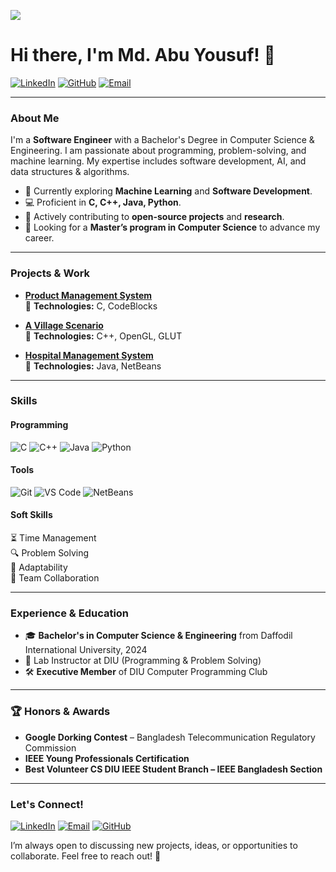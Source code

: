 ![](https://komarev.com/ghpvc/?username=MA-Yousuf&label=Profile%20Views&color=0e75b6&style=flat)

# Hi there, I'm Md. Abu Yousuf! 👋

[![LinkedIn](https://img.shields.io/badge/-LinkedIn-0077B5?style=flat&logo=linkedin&logoColor=white)](https://www.linkedin.com/in/md-abu-yousuf-67385a21b/) 
[![GitHub](https://img.shields.io/badge/-GitHub-181717?style=flat&logo=github&logoColor=white)](https://github.com/MA-Yousuf) 
[![Email](https://img.shields.io/badge/-Email-D14836?style=flat&logo=gmail&logoColor=white)](mailto:mayusuf708@gmail.com)

---

### About Me

I'm a **Software Engineer** with a Bachelor's Degree in Computer Science & Engineering. I am passionate about programming, problem-solving, and machine learning. My expertise includes software development, AI, and data structures & algorithms.

- 🌱 Currently exploring **Machine Learning** and **Software Development**.
- 💻 Proficient in **C, C++, Java, Python**.
- 🚀 Actively contributing to **open-source projects** and **research**.
- 🎯 Looking for a **Master’s program in Computer Science** to advance my career.

---

### Projects & Work

- **[Product Management System](https://github.com/MA-Yousuf/stockInC)**  
  📌 **Technologies:** C, CodeBlocks  

- **[A Village Scenario](https://github.com/MA-Yousuf/A-village-Scenario)**  
  📌 **Technologies:** C++, OpenGL, GLUT  

- **[Hospital Management System](https://github.com/MA-Yousuf/Hospital-Management-System)**  
  📌 **Technologies:** Java, NetBeans  

---

### Skills

#### Programming
![C](https://img.shields.io/badge/-C-A8B9CC?style=flat&logo=c&logoColor=white)
![C++](https://img.shields.io/badge/-C++-00599C?style=flat&logo=cplusplus&logoColor=white)
![Java](https://img.shields.io/badge/-Java-007396?style=flat&logo=java&logoColor=white)
![Python](https://img.shields.io/badge/-Python-3776AB?style=flat&logo=python&logoColor=white)

#### Tools
![Git](https://img.shields.io/badge/-Git-F05032?style=flat&logo=git&logoColor=white)
![VS Code](https://img.shields.io/badge/-VS%20Code-007ACC?style=flat&logo=visual-studio-code&logoColor=white)
![NetBeans](https://img.shields.io/badge/-NetBeans-1B6AC6?style=flat&logo=apache-netbeans&logoColor=white)

#### Soft Skills
⏳ Time Management  
🔍 Problem Solving  
🔄 Adaptability  
🤝 Team Collaboration  

---
### Experience & Education

- 🎓 **Bachelor's in Computer Science & Engineering** from Daffodil International University, 2024
- 🏅 Lab Instructor at DIU (Programming & Problem Solving)
- 🛠️ **Executive Member** of DIU Computer Programming Club

---
### 🏆 Honors & Awards

- **Google Dorking Contest** – Bangladesh Telecommunication Regulatory Commission
- **IEEE Young Professionals Certification**
- **Best Volunteer CS DIU IEEE Student Branch – IEEE Bangladesh Section**

---

### Let's Connect!

[![LinkedIn](https://img.shields.io/badge/-LinkedIn-0077B5?style=flat&logo=linkedin&logoColor=white)](https://www.linkedin.com/in/md-abu-yousuf-67385a21b/) 
[![Email](https://img.shields.io/badge/-Email-D14836?style=flat&logo=gmail&logoColor=white)](mailto:mayusuf708@gmail.com) 
[![GitHub](https://img.shields.io/badge/-GitHub-181717?style=flat&logo=github&logoColor=white)](https://github.com/MA-Yousuf)

I’m always open to discussing new projects, ideas, or opportunities to collaborate. Feel free to reach out! 🚀
